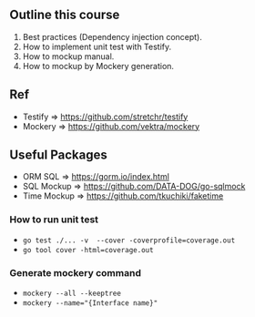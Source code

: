 ## Outline this course
1. Best practices (Dependency injection concept).
2. How to implement unit test with Testify.
3. How to mockup manual.
4. How to mockup by Mockery generation.

## Ref
- Testify => https://github.com/stretchr/testify
- Mockery => https://github.com/vektra/mockery

## Useful Packages
- ORM SQL => https://gorm.io/index.html
- SQL Mockup => https://github.com/DATA-DOG/go-sqlmock
- Time Mockup => https://github.com/tkuchiki/faketime

### How to run unit test
- ```go test ./... -v  --cover -coverprofile=coverage.out```
- ```go tool cover -html=coverage.out```

### Generate mockery command
- ```mockery --all --keeptree```
- ```mockery --name="{Interface name}"```